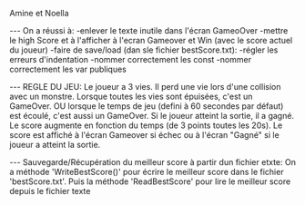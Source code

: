 Amine et Noella

--- On a réussi à:
-enlever le texte inutile dans l'écran GameoOver 
-mettre le high Score et à l'afficher à l'ecran Gameover et Win (avec le score actuel du joueur)
-faire de save/load (dan sle fichier bestScore.txt):
-régler les erreurs d'indentation 
-nommer correctement les const 
-nommer correctement les var publiques


--- REGLE DU JEU:
Le joueur a 3 vies. Il perd une vie lors d'une collision avec un monstre. Lorsque toutes les vies sont épuisées, c'est un GameOver. OU lorsque le temps de jeu (defini à 60 secondes par défaut) est écoulé, c'est aussi un GameOver. 
Si le joueur atteint la sortie, il a gagné. 
Le score augmente en fonction du temps (de 3 points toutes les 20s). Le score est affiché à l'écran Gameover si échec ou à l'écran "Gagné" si le joueur a atteint la sortie.
 

--- Sauvegarde/Récupération du meilleur score à partir dun fichier etxte:
On a méthode 'WriteBestScore()' pour écrire le meilleur score dans le fichier 'bestScore.txt'. Puis la méthode 'ReadBestScore' pour lire le meilleur score depuis le fichier texte


